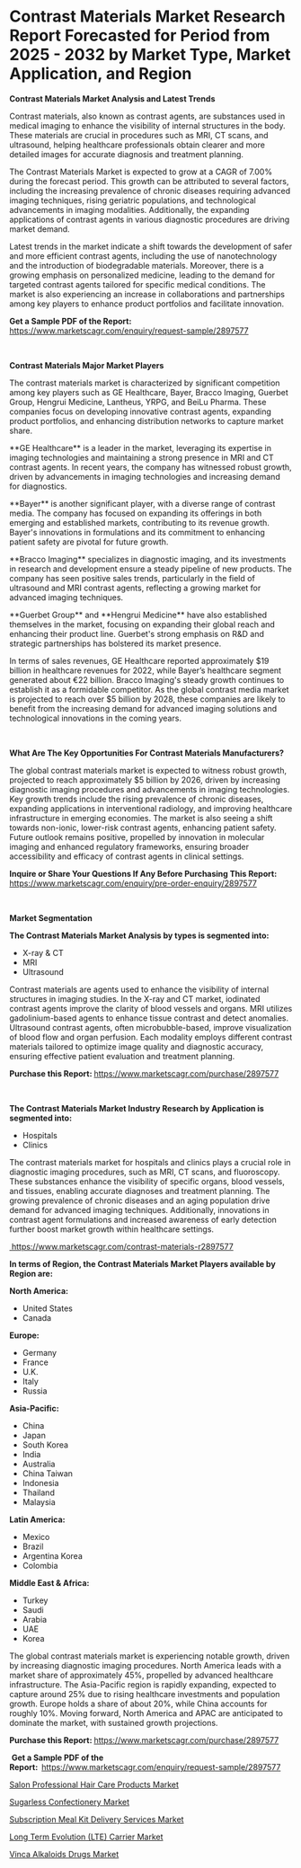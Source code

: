 <p><h1>Contrast Materials Market Research Report Forecasted for Period from 2025 -  2032 by Market Type, Market Application, and Region</h1></p><p><strong>Contrast Materials Market Analysis and Latest Trends</strong></p>
<p><p>Contrast materials, also known as contrast agents, are substances used in medical imaging to enhance the visibility of internal structures in the body. These materials are crucial in procedures such as MRI, CT scans, and ultrasound, helping healthcare professionals obtain clearer and more detailed images for accurate diagnosis and treatment planning.</p><p>The Contrast Materials Market is expected to grow at a CAGR of 7.00% during the forecast period. This growth can be attributed to several factors, including the increasing prevalence of chronic diseases requiring advanced imaging techniques, rising geriatric populations, and technological advancements in imaging modalities. Additionally, the expanding applications of contrast agents in various diagnostic procedures are driving market demand.</p><p>Latest trends in the market indicate a shift towards the development of safer and more efficient contrast agents, including the use of nanotechnology and the introduction of biodegradable materials. Moreover, there is a growing emphasis on personalized medicine, leading to the demand for targeted contrast agents tailored for specific medical conditions. The market is also experiencing an increase in collaborations and partnerships among key players to enhance product portfolios and facilitate innovation.</p></p>
<p><strong>Get a Sample PDF of the Report:&nbsp;</strong> <a href="https://www.marketscagr.com/enquiry/request-sample/2897577?utm_campaign=1166&utm_medium=2&utm_source=Github&utm_content=ia&utm_term=15032025&utm_id=contrast-materials">https://www.marketscagr.com/enquiry/request-sample/2897577</a></p>
<p>&nbsp;</p>
<p><strong>Contrast Materials Major Market Players</strong></p>
<p><p>The contrast materials market is characterized by significant competition among key players such as GE Healthcare, Bayer, Bracco Imaging, Guerbet Group, Hengrui Medicine, Lantheus, YRPG, and BeiLu Pharma. These companies focus on developing innovative contrast agents, expanding product portfolios, and enhancing distribution networks to capture market share. </p><p>**GE Healthcare** is a leader in the market, leveraging its expertise in imaging technologies and maintaining a strong presence in MRI and CT contrast agents. In recent years, the company has witnessed robust growth, driven by advancements in imaging technologies and increasing demand for diagnostics. </p><p>**Bayer** is another significant player, with a diverse range of contrast media. The company has focused on expanding its offerings in both emerging and established markets, contributing to its revenue growth. Bayer's innovations in formulations and its commitment to enhancing patient safety are pivotal for future growth.</p><p>**Bracco Imaging** specializes in diagnostic imaging, and its investments in research and development ensure a steady pipeline of new products. The company has seen positive sales trends, particularly in the field of ultrasound and MRI contrast agents, reflecting a growing market for advanced imaging techniques.</p><p>**Guerbet Group** and **Hengrui Medicine** have also established themselves in the market, focusing on expanding their global reach and enhancing their product line. Guerbet's strong emphasis on R&D and strategic partnerships has bolstered its market presence.</p><p>In terms of sales revenues, GE Healthcare reported approximately $19 billion in healthcare revenues for 2022, while Bayer’s healthcare segment generated about €22 billion. Bracco Imaging's steady growth continues to establish it as a formidable competitor. As the global contrast media market is projected to reach over $5 billion by 2028, these companies are likely to benefit from the increasing demand for advanced imaging solutions and technological innovations in the coming years.</p></p>
<p>&nbsp;</p>
<p><strong>What Are The Key Opportunities For Contrast Materials Manufacturers?</strong></p>
<p><p>The global contrast materials market is expected to witness robust growth, projected to reach approximately $5 billion by 2026, driven by increasing diagnostic imaging procedures and advancements in imaging technologies. Key growth trends include the rising prevalence of chronic diseases, expanding applications in interventional radiology, and improving healthcare infrastructure in emerging economies. The market is also seeing a shift towards non-ionic, lower-risk contrast agents, enhancing patient safety. Future outlook remains positive, propelled by innovation in molecular imaging and enhanced regulatory frameworks, ensuring broader accessibility and efficacy of contrast agents in clinical settings.</p></p>
<p><strong>Inquire or Share Your Questions If Any Before Purchasing This Report:</strong> <a href="https://www.marketscagr.com/enquiry/pre-order-enquiry/2897577?utm_campaign=1166&utm_medium=2&utm_source=Github&utm_content=ia&utm_term=15032025&utm_id=contrast-materials">https://www.marketscagr.com/enquiry/pre-order-enquiry/2897577</a></p>
<p>&nbsp;</p>
<p><strong>Market Segmentation</strong></p>
<p><strong>The Contrast Materials Market Analysis by types is segmented into:</strong></p>
<p><ul><li>X-ray & CT</li><li>MRI</li><li>Ultrasound</li></ul></p>
<p><p>Contrast materials are agents used to enhance the visibility of internal structures in imaging studies. In the X-ray and CT market, iodinated contrast agents improve the clarity of blood vessels and organs. MRI utilizes gadolinium-based agents to enhance tissue contrast and detect anomalies. Ultrasound contrast agents, often microbubble-based, improve visualization of blood flow and organ perfusion. Each modality employs different contrast materials tailored to optimize image quality and diagnostic accuracy, ensuring effective patient evaluation and treatment planning.</p></p>
<p><strong>Purchase this Report:&nbsp;</strong><a href="https://www.marketscagr.com/purchase/2897577?utm_campaign=1166&utm_medium=2&utm_source=Github&utm_content=ia&utm_term=15032025&utm_id=contrast-materials">https://www.marketscagr.com/purchase/2897577</a></p>
<p>&nbsp;</p>
<p><strong>The Contrast Materials Market Industry Research by Application is segmented into:</strong></p>
<p><ul><li>Hospitals</li><li>Clinics</li></ul></p>
<p><p>The contrast materials market for hospitals and clinics plays a crucial role in diagnostic imaging procedures, such as MRI, CT scans, and fluoroscopy. These substances enhance the visibility of specific organs, blood vessels, and tissues, enabling accurate diagnoses and treatment planning. The growing prevalence of chronic diseases and an aging population drive demand for advanced imaging techniques. Additionally, innovations in contrast agent formulations and increased awareness of early detection further boost market growth within healthcare settings.</p></p>
<p><a href="https://www.marketscagr.com/contrast-materials-r2897577?utm_campaign=1166&utm_medium=2&utm_source=Github&utm_content=ia&utm_term=15032025&utm_id=contrast-materials">&nbsp;https://www.marketscagr.com/contrast-materials-r2897577</a></p>
<p><strong>In terms of Region, the Contrast Materials Market Players available by Region are:</strong></p>
<p>
    <p> <strong> North America: </strong>
        <ul>
            <li>United States</li>
            <li>Canada</li>
        </ul>
        </p> 
    <p> <strong> Europe: </strong>
        <ul>
            <li>Germany</li>
            <li>France</li>
            <li>U.K.</li>
            <li>Italy</li>
            <li>Russia</li>
        </ul>
        </p> 
    <p> <strong> Asia-Pacific: </strong>
        <ul>
            <li>China</li>
            <li>Japan</li>
            <li>South Korea</li>
            <li>India</li>
            <li>Australia</li>
            <li>China Taiwan</li>
            <li>Indonesia</li>
            <li>Thailand</li>
            <li>Malaysia</li>
        </ul>
        </p> 
    <p> <strong> Latin America: </strong>
        <ul>
            <li>Mexico</li>
            <li>Brazil</li>
            <li>Argentina Korea</li>
            <li>Colombia</li>
        </ul>
        </p> 
    <p> <strong> Middle East & Africa: </strong>
        <ul>
            <li>Turkey</li>
            <li>Saudi</li>
            <li>Arabia</li>
            <li>UAE</li>
            <li>Korea</li>
        </ul>
    </p>
    </p>
<p><p>The global contrast materials market is experiencing notable growth, driven by increasing diagnostic imaging procedures. North America leads with a market share of approximately 45%, propelled by advanced healthcare infrastructure. The Asia-Pacific region is rapidly expanding, expected to capture around 25% due to rising healthcare investments and population growth. Europe holds a share of about 20%, while China accounts for roughly 10%. Moving forward, North America and APAC are anticipated to dominate the market, with sustained growth projections.</p></p>
<p><strong>Purchase this Report: </strong><a href="https://www.marketscagr.com/purchase/2897577?utm_campaign=1166&utm_medium=2&utm_source=Github&utm_content=ia&utm_term=15032025&utm_id=contrast-materials">https://www.marketscagr.com/purchase/2897577</a></p>
<p>&nbsp;<strong>Get a Sample PDF of the Report:&nbsp;&nbsp;</strong><a href="https://www.marketscagr.com/enquiry/request-sample/2897577?utm_campaign=1166&utm_medium=2&utm_source=Github&utm_content=ia&utm_term=15032025&utm_id=contrast-materials">https://www.marketscagr.com/enquiry/request-sample/2897577</a></p>
<p><strong></strong></p>
<p><p><a href="https://github.com/kaidaloeckf7/Market-Research-Report-List-1/blob/main/salon-professional-hair-care-products-market.md?utm_campaign=1166&utm_medium=2&utm_source=Github&utm_content=ia&utm_term=15032025&utm_id=contrast-materials">Salon Professional Hair Care Products Market</a></p><p><a href="https://github.com/theyasnare5w/Market-Research-Report-List-1/blob/main/sugarless-confectionery-market.md?utm_campaign=1166&utm_medium=2&utm_source=Github&utm_content=ia&utm_term=15032025&utm_id=contrast-materials">Sugarless Confectionery Market</a></p><p><a href="https://github.com/nacarnzina/Market-Research-Report-List-1/blob/main/subscription-meal-kit-delivery-services-market.md?utm_campaign=1166&utm_medium=2&utm_source=Github&utm_content=ia&utm_term=15032025&utm_id=contrast-materials">Subscription Meal Kit Delivery Services Market</a></p><p><a href="https://github.com/aaryaheron0c/Market-Research-Report-List-1/blob/main/long-term-evolution-lte-carrier-market.md?utm_campaign=1166&utm_medium=2&utm_source=Github&utm_content=ia&utm_term=15032025&utm_id=contrast-materials">Long Term Evolution (LTE) Carrier Market</a></p><p><a href="https://github.com/giulyankela/Market-Research-Report-List-1/blob/main/vinca-alkaloids-drugs-market.md?utm_campaign=1166&utm_medium=2&utm_source=Github&utm_content=ia&utm_term=15032025&utm_id=contrast-materials">Vinca Alkaloids Drugs Market</a></p></p>